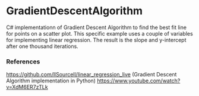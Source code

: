 # GradientDescentAlgorithm
C# implementationn of Gradient Descent Algorithm to find the best fit line for points on a scatter plot. This specific example uses a couple of variables for implementing linear regression. The result is the slope and y-intercept after one thousand iterations.

### References

https://github.com/llSourcell/linear_regression_live (Gradient Descent Algorithm implementation in Python)
https://www.youtube.com/watch?v=XdM6ER7zTLk
